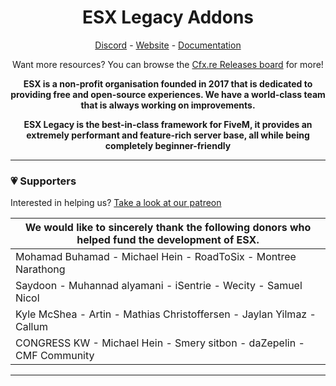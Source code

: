 <h1 align='center'>ESX Legacy Addons</a></h1>
<p align='center'><a href='https://discord.esx-community.org/'>Discord</a> - <a href='https://esx-community.org'>Website</a> - <a href='https://docs.esx-legacy.com/legacy/installation'>Documentation</a></b></h5>

<p align='center'>Want more resources? You can browse the <a href="https://forum.cfx.re/tag/esx">Cfx.re Releases board</a> for more!
<p align='center'><b>ESX is a non-profit organisation founded in 2017 that is dedicated to providing free and open-source experiences. We have a world-class team that is always working on improvements.</b></p>
<p align='center'><b>ESX Legacy is the best-in-class framework for FiveM, it provides an extremely performant and feature-rich server base, all while being completely beginner-friendly</b></p>

<hr>

### 💗 Supporters

Interested in helping us? [Take a look at our patreon](https://www.patreon.com/esx "Take a look at our patreon")

| We would like to sincerely thank the following donors who helped fund the development of ESX.  |
| ------------ |
| Mohamad Buhamad - Michael Hein - RoadToSix - Montree Narathong  |
| Saydoon - Muhannad alyamani - iSentrie - Wecity - Samuel Nicol |
| Kyle McShea - Artin - Mathias Christoffersen - Jaylan Yilmaz - Callum |
| CONGRESS KW - Michael Hein - Smery sitbon - daZepelin - CMF Community |
------
